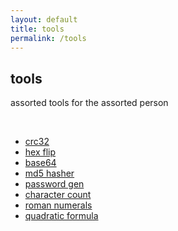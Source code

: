```yaml
---
layout: default
title: tools
permalink: /tools
---
```


## tools

assorted tools for the assorted person

<br>
<ul style="text-align:left; display: inline-block;">
    <li><a href="/tools/crc32">crc32</a></li>
    <li><a href="/tools/hexflip">hex flip</a></li>
    <li><a href="/tools/base64">base64</a></li>
    <li><a href="/tools/md5">md5 hasher</a></li>
    <li><a href="/tools/passwordgen">password gen</a></li>
    <li><a href="/tools/charcount">character count</a></li>
    <li><a href="/tools/roman">roman numerals</a></li>
    <li><a href="/tools/quadraticformula">quadratic formula</a></li>
</ul>
